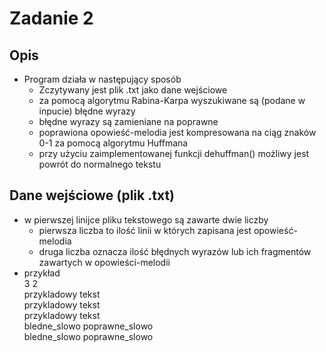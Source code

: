 # **Zadanie 2**

## Opis
- Program działa w następujący sposób
  - Zczytywany jest plik .txt jako dane wejściowe
  - za pomocą algorytmu Rabina-Karpa wyszukiwane są (podane w inpucie) błędne wyrazy
  - błędne wyrazy są zamieniane na poprawne
  - poprawiona opowieść-melodia jest kompresowana na ciąg znaków 0-1 za pomocą algorytmu Huffmana
  - przy użyciu zaimplementowanej funkcji dehuffman() możliwy jest powrót do normalnego tekstu
    
## Dane wejściowe (plik .txt)

- w pierwszej linijce pliku tekstowego są zawarte dwie liczby
  - pierwsza liczba to ilość linii w których zapisana jest opowieść-melodia
  - druga liczba oznacza ilość błędnych wyrazów lub ich fragmentów zawartych w opowieści-melodii
- przykład  
  3 2  
  przykladowy tekst  
  przykladowy tekst  
  przykladowy tekst  
  bledne_slowo poprawne_slowo  
  bledne_slowo poprawne_slowo  
  
